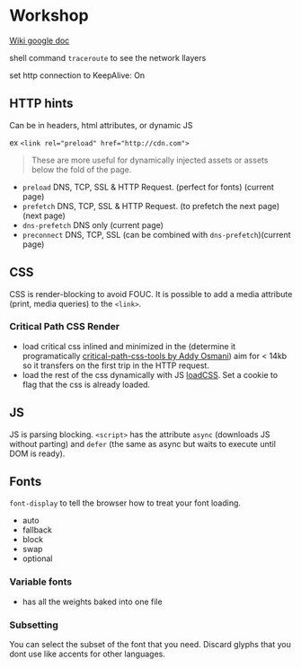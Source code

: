 # Workshop

[Wiki google doc](https://docs.google.com/document/d/1ok9lyjhOfWf12jH_cPFh-ctMJm695HNJM67747kxJ5M/edit?usp=sharing)

shell command `traceroute` to see the network llayers

set http connection to KeepAlive: On

## HTTP hints

Can be in headers, html attributes, or dynamic JS

ex `<link rel="preload" href="http://cdn.com">`

> These are more useful for dynamically injected assets or assets below the fold of the page.

* `preload` DNS, TCP, SSL & HTTP Request. (perfect for fonts) (current page)
* `prefetch` DNS, TCP, SSL & HTTP Request. (to prefetch the next page) (next page)
* `dns-prefetch` DNS only (current page)
* `preconnect` DNS, TCP, SSL (can be combined with `dns-prefetch`)(current page)


## CSS

CSS is render-blocking to avoid FOUC.
It is possible to add a media attribute (print, media queries) to the `<link>`.

### Critical Path CSS Render

* load critical css inlined and minimized in the <head> (determine it programatically [critical-path-css-tools by Addy Osmani](https://github.com/addyosmani/critical-path-css-tools)) aim for < 14kb so it transfers on the first trip in the HTTP request.
* load the rest of the css dynamically with JS [loadCSS](https://github.com/filamentgroup/loadCSS). Set a cookie to flag that the css is already loaded.


## JS

JS is parsing blocking.
`<script>` has the attribute `async` (downloads JS without parting) and `defer` (the same as async but waits to execute until DOM is ready).


## Fonts

`font-display` to tell the browser how to treat your font loading.
* auto
* fallback
* block
* swap
* optional

### Variable fonts

- has all the weights baked into one file

### Subsetting

You can select the subset of the font that you need. Discard glyphs that you dont use like accents for other languages.

